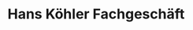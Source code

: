 ---
title: "Hans Köhler Fachgeschäft"
url: /meissen/hans-koehler-fachgeschaeft/
shop: Haushaltsartikel
---